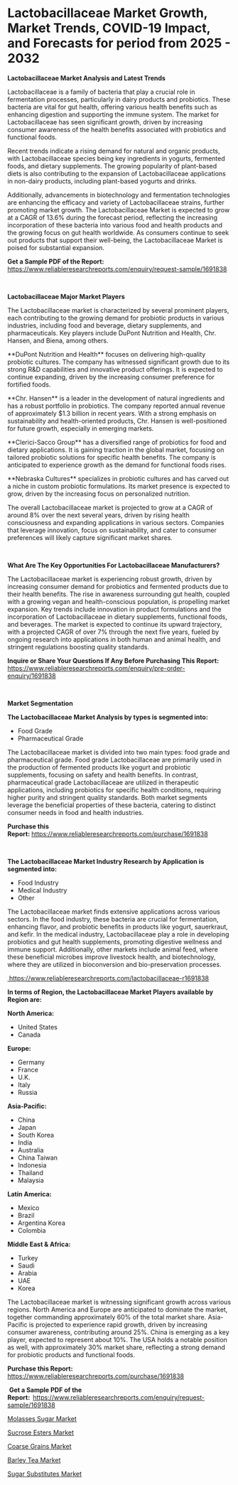 <p><h1>Lactobacillaceae Market Growth, Market Trends, COVID-19 Impact, and Forecasts for period from 2025 - 2032</h1></p><p><strong>Lactobacillaceae Market Analysis and Latest Trends</strong></p>
<p><p>Lactobacillaceae is a family of bacteria that play a crucial role in fermentation processes, particularly in dairy products and probiotics. These bacteria are vital for gut health, offering various health benefits such as enhancing digestion and supporting the immune system. The market for Lactobacillaceae has seen significant growth, driven by increasing consumer awareness of the health benefits associated with probiotics and functional foods. </p><p>Recent trends indicate a rising demand for natural and organic products, with Lactobacillaceae species being key ingredients in yogurts, fermented foods, and dietary supplements. The growing popularity of plant-based diets is also contributing to the expansion of Lactobacillaceae applications in non-dairy products, including plant-based yogurts and drinks. </p><p>Additionally, advancements in biotechnology and fermentation technologies are enhancing the efficacy and variety of Lactobacillaceae strains, further promoting market growth. The Lactobacillaceae Market is expected to grow at a CAGR of 13.6% during the forecast period, reflecting the increasing incorporation of these bacteria into various food and health products and the growing focus on gut health worldwide. As consumers continue to seek out products that support their well-being, the Lactobacillaceae Market is poised for substantial expansion.</p></p>
<p><strong>Get a Sample PDF of the Report:&nbsp;</strong> <a href="https://www.reliableresearchreports.com/enquiry/request-sample/1691838?utm_campaign=13&utm_medium=2&utm_source=Github&utm_content=ia&utm_term=07042025&utm_id=lactobacillaceae">https://www.reliableresearchreports.com/enquiry/request-sample/1691838</a></p>
<p>&nbsp;</p>
<p><strong>Lactobacillaceae Major Market Players</strong></p>
<p><p>The Lactobacillaceae market is characterized by several prominent players, each contributing to the growing demand for probiotic products in various industries, including food and beverage, dietary supplements, and pharmaceuticals. Key players include DuPont Nutrition and Health, Chr. Hansen, and Biena, among others.</p><p>**DuPont Nutrition and Health** focuses on delivering high-quality probiotic cultures. The company has witnessed significant growth due to its strong R&D capabilities and innovative product offerings. It is expected to continue expanding, driven by the increasing consumer preference for fortified foods.</p><p>**Chr. Hansen** is a leader in the development of natural ingredients and has a robust portfolio in probiotics. The company reported annual revenue of approximately $1.3 billion in recent years. With a strong emphasis on sustainability and health-oriented products, Chr. Hansen is well-positioned for future growth, especially in emerging markets.</p><p>**Clerici-Sacco Group** has a diversified range of probiotics for food and dietary applications. It is gaining traction in the global market, focusing on tailored probiotic solutions for specific health benefits. The company is anticipated to experience growth as the demand for functional foods rises.</p><p>**Nebraska Cultures** specializes in probiotic cultures and has carved out a niche in custom probiotic formulations. Its market presence is expected to grow, driven by the increasing focus on personalized nutrition.</p><p>The overall Lactobacillaceae market is projected to grow at a CAGR of around 8% over the next several years, driven by rising health consciousness and expanding applications in various sectors. Companies that leverage innovation, focus on sustainability, and cater to consumer preferences will likely capture significant market shares.</p></p>
<p>&nbsp;</p>
<p><strong>What Are The Key Opportunities For Lactobacillaceae Manufacturers?</strong></p>
<p><p>The Lactobacillaceae market is experiencing robust growth, driven by increasing consumer demand for probiotics and fermented products due to their health benefits. The rise in awareness surrounding gut health, coupled with a growing vegan and health-conscious population, is propelling market expansion. Key trends include innovation in product formulations and the incorporation of Lactobacillaceae in dietary supplements, functional foods, and beverages. The market is expected to continue its upward trajectory, with a projected CAGR of over 7% through the next five years, fueled by ongoing research into applications in both human and animal health, and stringent regulations boosting quality standards.</p></p>
<p><strong>Inquire or Share Your Questions If Any Before Purchasing This Report:</strong> <a href="https://www.reliableresearchreports.com/enquiry/pre-order-enquiry/1691838?utm_campaign=13&utm_medium=2&utm_source=Github&utm_content=ia&utm_term=07042025&utm_id=lactobacillaceae">https://www.reliableresearchreports.com/enquiry/pre-order-enquiry/1691838</a></p>
<p>&nbsp;</p>
<p><strong>Market Segmentation</strong></p>
<p><strong>The Lactobacillaceae Market Analysis by types is segmented into:</strong></p>
<p><ul><li>Food Grade</li><li>Pharmaceutical Grade</li></ul></p>
<p><p>The Lactobacillaceae market is divided into two main types: food grade and pharmaceutical grade. Food grade Lactobacillaceae are primarily used in the production of fermented products like yogurt and probiotic supplements, focusing on safety and health benefits. In contrast, pharmaceutical grade Lactobacillaceae are utilized in therapeutic applications, including probiotics for specific health conditions, requiring higher purity and stringent quality standards. Both market segments leverage the beneficial properties of these bacteria, catering to distinct consumer needs in food and health industries.</p></p>
<p><strong>Purchase this Report:&nbsp;</strong><a href="https://www.reliableresearchreports.com/purchase/1691838?utm_campaign=13&utm_medium=2&utm_source=Github&utm_content=ia&utm_term=07042025&utm_id=lactobacillaceae">https://www.reliableresearchreports.com/purchase/1691838</a></p>
<p>&nbsp;</p>
<p><strong>The Lactobacillaceae Market Industry Research by Application is segmented into:</strong></p>
<p><ul><li>Food Industry</li><li>Medical Industry</li><li>Other</li></ul></p>
<p><p>The Lactobacillaceae market finds extensive applications across various sectors. In the food industry, these bacteria are crucial for fermentation, enhancing flavor, and probiotic benefits in products like yogurt, sauerkraut, and kefir. In the medical industry, Lactobacillaceae play a role in developing probiotics and gut health supplements, promoting digestive wellness and immune support. Additionally, other markets include animal feed, where these beneficial microbes improve livestock health, and biotechnology, where they are utilized in bioconversion and bio-preservation processes.</p></p>
<p><a href="https://www.reliableresearchreports.com/lactobacillaceae-r1691838?utm_campaign=13&utm_medium=2&utm_source=Github&utm_content=ia&utm_term=07042025&utm_id=lactobacillaceae">&nbsp;https://www.reliableresearchreports.com/lactobacillaceae-r1691838</a></p>
<p><strong>In terms of Region, the Lactobacillaceae Market Players available by Region are:</strong></p>
<p>
    <p> <strong> North America: </strong>
        <ul>
            <li>United States</li>
            <li>Canada</li>
        </ul>
        </p> 
    <p> <strong> Europe: </strong>
        <ul>
            <li>Germany</li>
            <li>France</li>
            <li>U.K.</li>
            <li>Italy</li>
            <li>Russia</li>
        </ul>
        </p> 
    <p> <strong> Asia-Pacific: </strong>
        <ul>
            <li>China</li>
            <li>Japan</li>
            <li>South Korea</li>
            <li>India</li>
            <li>Australia</li>
            <li>China Taiwan</li>
            <li>Indonesia</li>
            <li>Thailand</li>
            <li>Malaysia</li>
        </ul>
        </p> 
    <p> <strong> Latin America: </strong>
        <ul>
            <li>Mexico</li>
            <li>Brazil</li>
            <li>Argentina Korea</li>
            <li>Colombia</li>
        </ul>
        </p> 
    <p> <strong> Middle East & Africa: </strong>
        <ul>
            <li>Turkey</li>
            <li>Saudi</li>
            <li>Arabia</li>
            <li>UAE</li>
            <li>Korea</li>
        </ul>
    </p>
    </p>
<p><p>The Lactobacillaceae market is witnessing significant growth across various regions. North America and Europe are anticipated to dominate the market, together commanding approximately 60% of the total market share. Asia-Pacific is projected to experience rapid growth, driven by increasing consumer awareness, contributing around 25%. China is emerging as a key player, expected to represent about 10%. The USA holds a notable position as well, with approximately 30% market share, reflecting a strong demand for probiotic products and functional foods.</p></p>
<p><strong>Purchase this Report: </strong><a href="https://www.reliableresearchreports.com/purchase/1691838?utm_campaign=13&utm_medium=2&utm_source=Github&utm_content=ia&utm_term=07042025&utm_id=lactobacillaceae">https://www.reliableresearchreports.com/purchase/1691838</a></p>
<p>&nbsp;<strong>Get a Sample PDF of the Report:&nbsp;&nbsp;</strong><a href="https://www.reliableresearchreports.com/enquiry/request-sample/1691838?utm_campaign=13&utm_medium=2&utm_source=Github&utm_content=ia&utm_term=07042025&utm_id=lactobacillaceae">https://www.reliableresearchreports.com/enquiry/request-sample/1691838</a></p>
<p><strong></strong></p>
<p><p><a href="https://github.com/anesimazikpd/Market-Research-Report-List-1/blob/main/molasses-sugar-market.md?utm_campaign=13&utm_medium=2&utm_source=Github&utm_content=ia&utm_term=07042025&utm_id=lactobacillaceae">Molasses Sugar Market</a></p><p><a href="https://github.com/zhininzacher/Market-Research-Report-List-1/blob/main/sucrose-esters-market.md?utm_campaign=13&utm_medium=2&utm_source=Github&utm_content=ia&utm_term=07042025&utm_id=lactobacillaceae">Sucrose Esters Market</a></p><p><a href="https://github.com/donsonjupa/Market-Research-Report-List-1/blob/main/coarse-grains-market.md?utm_campaign=13&utm_medium=2&utm_source=Github&utm_content=ia&utm_term=07042025&utm_id=lactobacillaceae">Coarse Grains Market</a></p><p><a href="https://github.com/welidaeisya/Market-Research-Report-List-1/blob/main/barley-tea-market.md?utm_campaign=13&utm_medium=2&utm_source=Github&utm_content=ia&utm_term=07042025&utm_id=lactobacillaceae">Barley Tea Market</a></p><p><a href="https://github.com/sgroitrieu7f/Market-Research-Report-List-1/blob/main/sugar-substitutes-market.md?utm_campaign=13&utm_medium=2&utm_source=Github&utm_content=ia&utm_term=07042025&utm_id=lactobacillaceae">Sugar Substitutes Market</a></p></p>